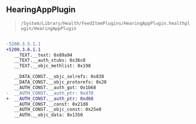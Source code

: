 ## HearingAppPlugin

> `/System/Library/Health/FeedItemPlugins/HearingAppPlugin.healthplugin/HearingAppPlugin`

```diff

-5200.3.5.1.1
+5200.3.6.1.1
   __TEXT.__text: 0x89a94
   __TEXT.__auth_stubs: 0x36c0
   __TEXT.__objc_methlist: 0x198

   __DATA_CONST.__objc_selrefs: 0x838
   __DATA_CONST.__objc_protorefs: 0x28
   __AUTH_CONST.__auth_got: 0x1b68
-  __AUTH_CONST.__auth_ptr: 0xd70
+  __AUTH_CONST.__auth_ptr: 0xd68
   __AUTH_CONST.__const: 0x21d8
   __AUTH_CONST.__objc_const: 0x25e8
   __AUTH.__objc_data: 0x1350

```
